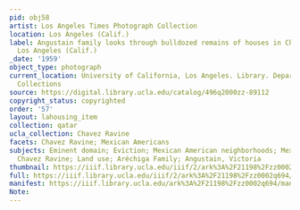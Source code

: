 ```yaml
---
pid: obj58
artist: Los Angeles Times Photograph Collection
location: Los Angeles (Calif.)
label: Angustain family looks through bulldozed remains of houses in Chavez Ravine,
  Los Angeles (Calif.)
_date: '1959'
object_type: photograph
current_location: University of California, Los Angeles. Library. Department of Special
  Collections
source: https://digital.library.ucla.edu/catalog/496q2000zz-89112
copyright_status: copyrighted
order: '57'
layout: lahousing_item
collection: qatar
ucla_collection: Chavez Ravine
facets: Chavez Ravine; Mexican Americans
subjects: Eminent domain; Eviction; Mexican American neighborhoods; Mexican Americans;
  Chavez Ravine; Land use; Aréchiga Family; Angustain, Victoria
thumbnail: https://iiif.library.ucla.edu/iiif/2/ark%3A%2F21198%2Fzz0002q694/full/250,/0/default.jpg
full: https://iiif.library.ucla.edu/iiif/2/ark%3A%2F21198%2Fzz0002q694/full/full,/0/default.jpg
manifest: https://iiif.library.ucla.edu/ark%3A%2F21198%2Fzz0002q694/manifest?_ga=2.31397309.36328476.1612895345-1908922945.1612292999
Note: 
---
```

